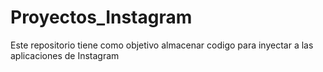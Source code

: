 # Proyectos_Instagram
Este repositorio tiene como objetivo almacenar codigo para inyectar a las aplicaciones de Instagram
